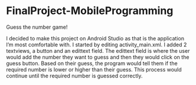 # FinalProject-MobileProgramming
Guess the number game!

I decided to make this project on Android Studio as that is the application I’m most comfortable with. I started by editing activity_main.xml. I added 2 textviews, a button and an edittext field. The edittext field is where the user would add the number they want to guess and then they would click on the guess button. Based on their guess, the program would tell them if the required number is lower or higher than their guess. This process would continue until the required number is guessed correctly.
